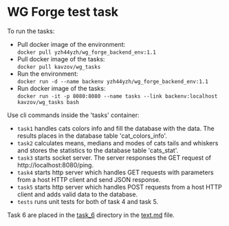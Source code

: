 # WG Forge test task
To run the tasks:
- Pull docker image of the environment:  
`docker pull yzh44yzh/wg_forge_backend_env:1.1`  
- Pull docker image of the tasks:  
`docker pull kavzov/wg_tasks`  
- Run the environment:  
`docker run -d --name backenv yzh44yzh/wg_forge_backend_env:1.1`
- Run docker image of the tasks:  
`docker run -it -p 8080:8080 --name tasks --link backenv:localhost kavzov/wg_tasks bash`

Use cli commands inside the 'tasks' container:  
- `task1` handles cats colors info and fill the database with the data. The results places in the database table 'cat_colors_info'.  
- `task2` calculates means, medians and modes of cats tails and whiskers and stores the statistics to the database table 'cats_stat'.  
- `task3` starts socket server. The server responses the GET request of http://localhost:8080/ping.  
- `task4` starts http server which handles GET requests with parameters from a host HTTP client and send JSON response.  
- `task5` starts http server which handles POST requests from a host HTTP client and adds valid data to the database.  
- `tests` runs unit tests for both of task 4 and task 5.

Task 6 are placed in the [task_6](https://github.com/kavzov/testtask/tree/master/task_6) directory in the [text.md](https://github.com/kavzov/testtask/blob/master/task_6/text.md) file.  
